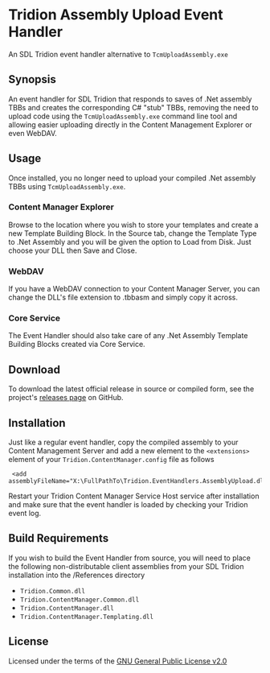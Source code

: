 # Tridion Assembly Upload Event Handler

An SDL Tridion event handler alternative to `TcmUploadAssembly.exe`

## Synopsis

An event handler for SDL Tridion that responds to saves of .Net assembly TBBs and creates the corresponding C# "stub" TBBs, removing the need to upload code using the `TcmUploadAssembly.exe` command line tool and allowing easier uploading directly in the Content Management Explorer or even WebDAV.

## Usage

Once installed, you no longer need to upload your compiled .Net assembly TBBs using `TcmUploadAssembly.exe`.

### Content Manager Explorer

Browse to the location where you wish to store your templates and create a new Template Building Block. In the Source tab, change the Template Type to .Net Assembly and you will be given the option to Load from Disk. Just choose your DLL then Save and Close.

### WebDAV

If you have a WebDAV connection to your Content Manager Server, you can change the DLL's file extension to .tbbasm and simply copy it across.

### Core Service

The Event Handler should also take care of any .Net Assembly Template Building Blocks created via Core Service.

## Download

To download the latest official release in source or compiled form, see the project's [releases page](https://github.com/DavidForster/Tridion-Event-Assembly-Upload/releases) on GitHub.

## Installation

Just like a regular event handler, copy the compiled assembly to your Content Management Server and add a new element to the `<extensions>` element of your `Tridion.ContentManager.config` file as follows

     <add assemblyFileName="X:\FullPathTo\Tridion.EventHandlers.AssemblyUpload.dll"/>

Restart your Tridion Content Manager Service Host service after installation and make sure that the event handler is loaded by checking your Tridion event log.

## Build Requirements

If you wish to build the Event Handler from source, you will need to place the following non-distributable client assemblies from your SDL Tridion installation into the /References directory

 - `Tridion.Common.dll`
 - `Tridion.ContentManager.Common.dll`
 - `Tridion.ContentManager.dll`
 - `Tridion.ContentManager.Templating.dll`

## License

Licensed under the terms of the [GNU General Public License v2.0](http://www.gnu.org/licenses/gpl-2.0.txt)
